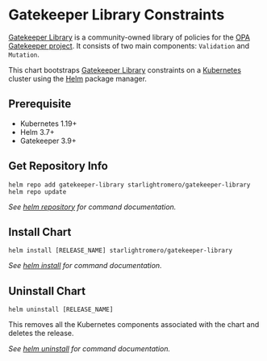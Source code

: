 # Gatekeeper Library Constraints

[Gatekeeper Library](https://open-policy-agent.github.io/gatekeeper-library/website/) is a community-owned library of policies for the [OPA Gatekeeper project](https://open-policy-agent.github.io/gatekeeper/website/docs/). It consists of two main components: `Validation` and `Mutation`.

This chart bootstraps [Gatekeeper Library](https://open-policy-agent.github.io/gatekeeper-library/website/) constraints on a [Kubernetes](http://kubernetes.io) cluster using the [Helm](https://helm.sh) package manager.

## Prerequisite

- Kubernetes 1.19+
- Helm 3.7+
- Gatekeeper 3.9+

## Get Repository Info

```console
helm repo add gatekeeper-library starlightromero/gatekeeper-library
helm repo update
```

_See [helm repository](https://helm.sh/docs/helm/helm_repo/) for command documentation._

## Install Chart

```console
helm install [RELEASE_NAME] starlightromero/gatekeeper-library
```

_See [helm install](https://helm.sh/docs/helm/helm_install/) for command documentation._

## Uninstall Chart

```console
helm uninstall [RELEASE_NAME]
```

This removes all the Kubernetes components associated with the chart and deletes the release.

_See [helm uninstall](https://helm.sh/docs/helm/helm_uninstall/) for command documentation._
